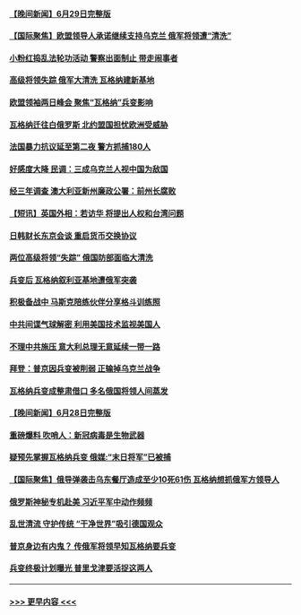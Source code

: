 #### [【晚间新闻】6月29日完整版](../pages/prog202/a103740577.md?t=06301543) 
#### [【国际聚焦】欧盟领导人承诺继续支持乌克兰 俄军将领遭“清洗”](../pages/prog202/a103740589.md?t=06301543) 
#### [小粉红捣乱法轮功活动 警察出面制止 带走闹事者](../pages/prog202/a103740492.md?t=06301543) 
#### [高级将领失踪 俄军大清洗 瓦格纳建新基地](../pages/prog202/a103740488.md?t=06301543) 
#### [欧盟领袖两日峰会 聚焦“瓦格纳”兵变影响](../pages/prog202/a103740501.md?t=06301543) 
#### [瓦格纳迁往白俄罗斯 北约盟国担忧欧洲受威胁](../pages/prog202/a103740446.md?t=06301543) 
#### [法国暴力抗议延至第二夜 警方抓捕180人](../pages/prog202/a103740438.md?t=06301543) 
#### [好感度大降 民调：三成乌克兰人视中国为敌国](../pages/prog202/a103740390.md?t=06301543) 
#### [经三年调查 澳大利亚新州廉政公署：前州长腐败](../pages/prog202/a103740359.md?t=06301543) 
#### [【短讯】英国外相：若访华 将提出人权和台湾问题](../pages/prog202/a103740356.md?t=06301543) 
#### [日韩财长东京会谈 重启货币交换协议](../pages/prog202/a103740360.md?t=06301543) 
#### [两位高级将领“失踪” 俄国防部面临大清洗](../pages/prog202/a103740187.md?t=06301543) 
#### [兵变后 瓦格纳叙利亚基地遭俄军突袭](../pages/prog202/a103740175.md?t=06301543) 
#### [积极备战中 马斯克陪练伙伴分享格斗训练照](../pages/prog202/a103740183.md?t=06301543) 
#### [中共间谍气球解密 利用美国技术监视美国人](../pages/prog202/a103740195.md?t=06301543) 
#### [不理中共施压 意大利总理无意延续一带一路](../pages/prog202/a103740136.md?t=06301543) 
#### [拜登：普京因兵变被削弱 正输掉乌克兰战争](../pages/prog202/a103740109.md?t=06301543) 
#### [瓦格纳兵变成整肃借口 多名俄国将领人间蒸发](../pages/prog202/a103740099.md?t=06301543) 
#### [【晚间新闻】6月28日完整版](../pages/prog202/a103740022.md?t=06301543) 
#### [重磅爆料 吹哨人：新冠病毒是生物武器](../pages/prog202/a103740030.md?t=06301543) 
#### [疑预先掌握瓦格纳兵变 俄媒:“末日将军”已被捕](../pages/prog202/a103740035.md?t=06301543) 
#### [【国际聚焦】俄导弹袭击乌东餐厅造成至少10死61伤 瓦格纳想抓俄军方领导人](../pages/prog202/a103740027.md?t=06301543) 
#### [俄罗斯神秘专机赴美 习近平军中动作频频](../pages/prog202/a103740025.md?t=06301543) 
#### [乱世清流 守护传统 “干净世界”吸引德国观众](../pages/prog202/a103739887.md?t=06301543) 
#### [普京身边有内鬼？ 传俄军将领早知瓦格纳要兵变](../pages/prog202/a103739935.md?t=06301543) 
#### [兵变终极计划曝光 普里戈津要活捉这两人](../pages/prog202/a103739877.md?t=06301543) 

----
#### [ >>> 更早内容 <<< ](../indexes/prog202-earlier.md)
